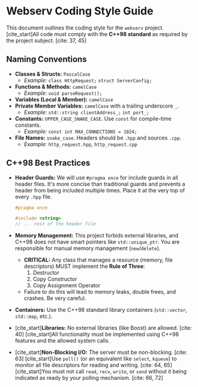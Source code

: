 # Webserv Coding Style Guide

This document outlines the coding style for the `webserv` project.
[cite_start]All code must comply with the **C++98 standard** as required by the
project subject. [cite: 37, 45]

## Naming Conventions

- **Classes & Structs:** `PascalCase`
  - _Example:_ `class HttpRequest;` `struct ServerConfig;`
- **Functions & Methods:** `camelCase`
  - _Example:_ `void parseRequest();`
- **Variables (Local & Member):** `camelCase`
- **Private Member Variables:** `camelCase` with a trailing underscore `_`.
  - _Example:_ `std::string clientAddress_;` `int port_;`
- **Constants:** `UPPER_CASE_SNAKE_CASE`. Use `const` for compile-time
  constants.
  - _Example:_ `const int MAX_CONNECTIONS = 1024;`
- **File Names:** `snake_case`. Headers should be `.hpp` and sources `.cpp`.
  - _Example:_ `http_request.hpp`, `http_request.cpp`

## C++98 Best Practices

- **Header Guards:** We will use `#pragma once` for include guards in all header
  files. It's more concise than traditional guards and prevents a header from
  being included multiple times. Place it at the very top of every `.hpp` file.

  ```cpp
  #pragma once

  #include <string>
  // ... rest of the header file
  ```

- **Memory Management:** This project forbids external libraries, and C++98 does
  not have smart pointers like `std::unique_ptr`. You are responsible for manual
  memory management (`new`/`delete`).
  - **CRITICAL:** Any class that manages a resource (memory, file descriptors)
    MUST implement the **Rule of Three**:
    1. Destructor
    2. Copy Constructor
    3. Copy Assignment Operator
  - Failure to do this will lead to memory leaks, double frees, and crashes. Be
    very careful.

- **Containers:** Use the C++98 standard library containers (`std::vector`,
  `std::map`, etc.).

- [cite_start]**Libraries:** No external libraries (like Boost) are allowed.
  [cite: 40] [cite_start]All functionality must be implemented using C++98
  features and the allowed system calls.

- [cite_start]**Non-Blocking I/O:** The server must be non-blocking. [cite: 63]
  [cite_start]Use `poll()` (or an equivalent like `select`, `kqueue`) to monitor
  all file descriptors for reading and writing. [cite: 64, 65] [cite_start]You
  must not call `read`, `recv`, `write`, or `send` without it being indicated as
  ready by your polling mechanism. [cite: 66, 72]
